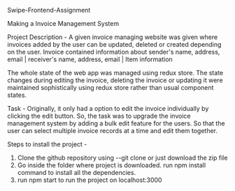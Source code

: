 Swipe-Frontend-Assignment

Making a Invoice Management System

Project Description -
A given invoice managing website was given where invoices added by the user can be updated, deleted or created depending on the user. Invoice contained information about 
sender's name, address, email | receiver's name, address, email | Item information

The whole state of the web app was managed using redux store. The state changes during editing the invoice, deleting the invoice or updating it were maintained sophistically using redux store rather than usual component states.

Task - 
Originally, it only had a option to edit the invoice individually by clicking the edit button.
So, the task was to upgrade the invoice management system by adding a bulk edit feature for the users. So that the user can select multiple invoice records at a time and edit them together.

Steps to install the project - 
1. Clone the github repository using --git clone or just download the zip file
2. Go inside the folder where project is downloaded. run npm install command to install all the dependencies.
3. run npm start to run the project on localhost:3000